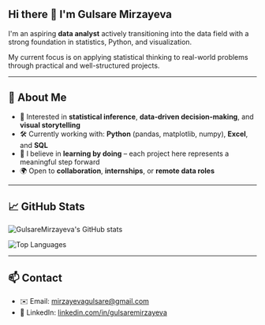 ## Hi there 👋 I'm Gulsare Mirzayeva

I'm an aspiring **data analyst** actively transitioning into the data field with a strong foundation in statistics, Python, and visualization.

My current focus is on applying statistical thinking to real-world problems through practical and well-structured projects.

---

## 📌 About Me

- 🎯 Interested in **statistical inference**, **data-driven decision-making**, and **visual storytelling**
- 🛠️ Currently working with: **Python** (pandas, matplotlib, numpy), **Excel**, and **SQL**
- 🧠 I believe in **learning by doing** – each project here represents a meaningful step forward
- 🌍 Open to **collaboration**, **internships**, or **remote data roles**

---

## 📈 GitHub Stats

![GulsareMirzayeva's GitHub stats](https://github-readme-stats.vercel.app/api?username=GulsareMirzayeva&show_icons=true&theme=default)

![Top Languages](https://github-readme-stats.vercel.app/api/top-langs/?username=GulsareMirzayeva&layout=compact&theme=default)

---

## 📫 Contact

- ✉️ Email: mirzayevagulsare@gmail.com
- 🔗 LinkedIn: [linkedin.com/in/gulsaremirzayeva](https://www.linkedin.com/in/gulsaremirzayeva/)
